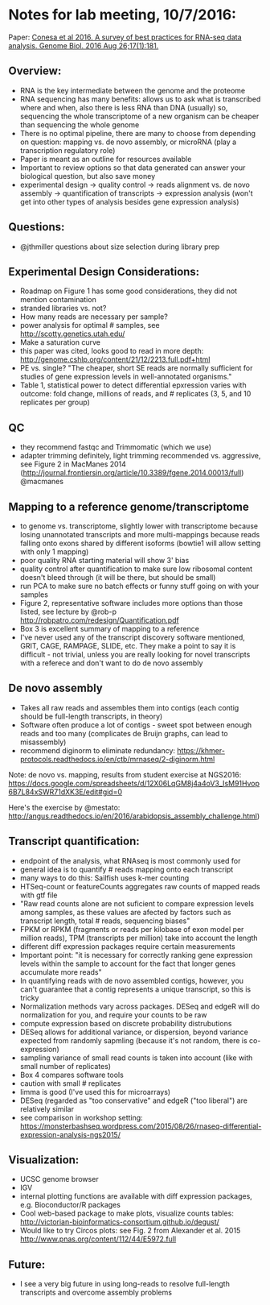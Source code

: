 # Notes for lab meeting, 10/7/2016:

Paper: [Conesa et al 2016. A survey of best practices for RNA-seq data analysis. Genome Biol. 2016 Aug 26;17(1):181.](http://genomebiology.biomedcentral.com/articles/10.1186/s13059-016-0881-8) 

## Overview:
* RNA is the key intermediate between the genome and the proteome
* RNA sequencing has many benefits: allows us to ask what is transcribed where and when, also there is less RNA than DNA (usually) so, sequencing the whole transcriptome of a new organism can be cheaper than sequencing the whole genome
* There is no optimal pipeline, there are many to choose from depending on question: mapping vs. de novo assembly, or microRNA (play a transcription regulatory role)
* Paper is meant as an outline for resources available
* Important to review options so that data generated can answer your biological question, but also save money
* experimental design -> quality control -> reads alignment vs. de novo assembly -> quantification of transcripts -> expression analysis (won't get into other types of analysis besides gene expression analysis)

## Questions:
* @jthmiller questions about size selection during library prep

## Experimental Design Considerations:

* Roadmap on Figure 1 has some good considerations, they did not mention contamination
* stranded libraries vs. not?
* How many reads are necessary per sample?
* power analysis for optimal # samples, see http://scotty.genetics.utah.edu/
* Make a saturation curve
* this paper was cited, looks good to read in more depth: http://genome.cshlp.org/content/21/12/2213.full.pdf+html
* PE vs. single? "The cheaper, short SE reads are normally sufficient for studies of gene expression levels in well-annotated organisms."
* Table 1, statistical power to detect differential epxression varies with outcome: fold change, millions of reads, and # replicates (3, 5, and 10 replicates per group)

## QC

* they recommend fastqc and Trimmomatic (which we use)
* adapter trimming definitely, light trimming recommended vs. aggressive, see Figure 2 in MacManes 2014 (http://journal.frontiersin.org/article/10.3389/fgene.2014.00013/full) @macmanes

## Mapping to a reference genome/transcriptome

* to genome vs. transcriptome, slightly lower with transcriptome because losing unannotated transcripts and more multi-mappings because reads falling onto exons shared by different isoforms (bowtie1 will allow setting with only 1 mapping)
* poor quality RNA starting material will show 3' bias
* quality control after quantification to make sure low ribosomal content doesn't bleed through (it will be there, but should be small)
* run PCA to make sure no batch effects or funny stuff going on with your samples
* Figure 2, representative software includes more options than those listed, see lecture by @rob-p http://robpatro.com/redesign/Quantification.pdf
* Box 3 is excellent summary of mapping to a reference
* I've never used any of the transcript discovery software mentioned, GRIT, CAGE, RAMPAGE, SLIDE, etc. They make a point to say it is difficult - not trivial, unless you are really looking for novel transcripts with a referece and don't want to do de novo assembly

## De novo assembly 

* Takes all raw reads and assembles them into contigs (each contig should be full-length transcripts, in theory)
* Software often produce a lot of contigs - sweet spot between enough reads and too many (complicates de Bruijn graphs, can lead to misassembly)
* recommend diginorm to eliminate redundancy: https://khmer-protocols.readthedocs.io/en/ctb/mrnaseq/2-diginorm.html

Note: de novo vs. mapping, results from student exercise at NGS2016: https://docs.google.com/spreadsheets/d/12X06LqGM8j4a4oV3_IsM91Hvop6B7L84xSWR71dXK3E/edit#gid=0

Here's the exercise by @mestato: http://angus.readthedocs.io/en/2016/arabidopsis_assembly_challenge.html)

## Transcript quantification:

* endpoint of the analysis, what RNAseq is most commonly used for
* general idea is to quantify # reads mapping onto each transcript
* many ways to do this: Sailfish uses k-mer counting
* HTSeq-count or featureCounts aggregates raw counts of mapped reads with gtf file
* "Raw read counts alone are not suficient to compare expression levels among samples, as these values are afected by factors such as transcript length, total # reads, sequencing biases"
* FPKM or RPKM (fragments or reads per kilobase of exon model per million reads), TPM (transcripts per million) take into account the length
* different diff expression packages require certain measurements
* Important point: "it is necessary for correctly ranking gene expression levels within the sample to account for the fact that longer genes accumulate more reads"
* In quantifying reads with de novo assembled contigs, however, you can't guarantee that a contig represents a unique transcript, so this is tricky
* Normalization methods vary across packages. DESeq and edgeR will do normalization for you, and require your counts to be raw
* compute expression based on discrete probability distrubutions
* DESeq allows for additional variance, or dispersion, beyond variance expected from randomly sapmling (because it's not random, there is co-expression)
* sampling variance of small read counts is taken into account (like with small number of replicates)
* Box 4 compares software tools
* caution with small # replicates
* limma is good (I've used this for microarrays)
* DESeq (regarded as "too conservative" and edgeR ("too liberal") are relatively similar
* see comparison in workshop setting: https://monsterbashseq.wordpress.com/2015/08/26/rnaseq-differential-expression-analysis-ngs2015/

## Visualization:

* UCSC genome browser
* IGV
* internal plotting functions are available with diff expression packages, e.g. Bioconductor/R packages
* Cool web-based package to make plots, visualize counts tables: http://victorian-bioinformatics-consortium.github.io/degust/
* Would like to try Circos plots: see Fig. 2 from Alexander et al. 2015 http://www.pnas.org/content/112/44/E5972.full

## Future:

* I see a very big future in using long-reads to resolve full-length transcripts and overcome assembly problems


